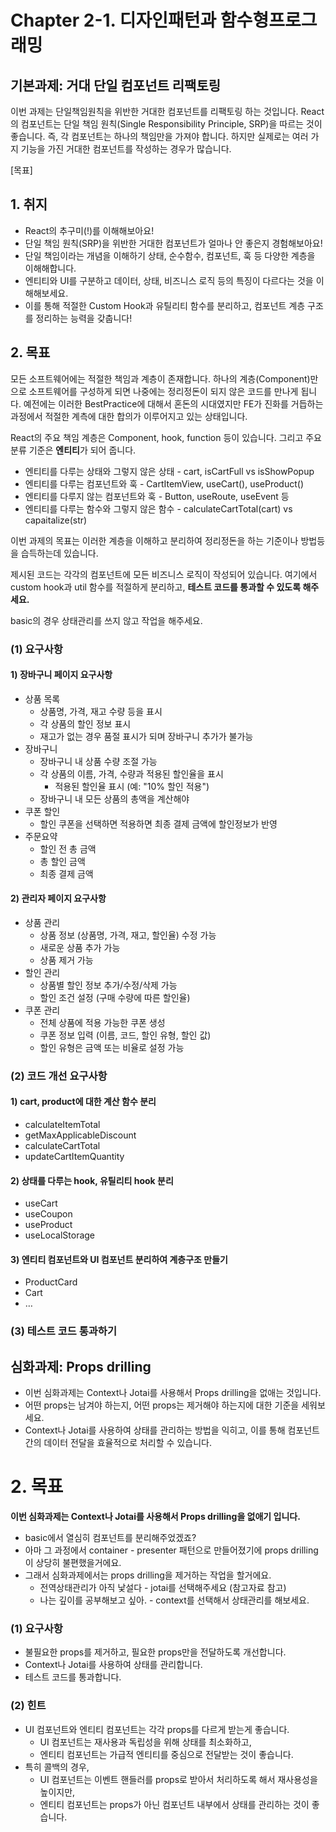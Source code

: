 # Chapter 2-1. 디자인패턴과 함수형프로그래밍

## 기본과제: 거대 단일 컴포넌트 리팩토링

이번 과제는 단일책임원칙을 위반한 거대한 컴포넌트를 리팩토링 하는 것입니다. React의 컴포넌트는 단일 책임 원칙(Single Responsibility Principle, SRP)을 따르는 것이 좋습니다. 즉, 각 컴포넌트는 하나의 책임만을 가져야 합니다. 하지만 실제로는 여러 가지 기능을 가진 거대한 컴포넌트를 작성하는 경우가 많습니다.

[목표]
## 1. 취지
- React의 추구미(!)를 이해해보아요!
- 단일 책임 원칙(SRP)을 위반한 거대한 컴포넌트가 얼마나 안 좋은지 경험해보아요!
- 단일 책임이라는 개념을 이해하기 상태, 순수함수, 컴포넌트, 훅 등 다양한 계층을 이해해합니다.
- 엔티티와 UI를 구분하고 데이터, 상태, 비즈니스 로직 등의 특징이 다르다는 것을 이해해보세요.
- 이를 통해 적절한 Custom Hook과 유틸리티 함수를 분리하고, 컴포넌트 계층 구조를 정리하는 능력을 갖춥니다!


## 2. 목표

모든 소프트웨어에는 적절한 책임과 계층이 존재합니다. 하나의 계층(Component)만으로 소프트웨어를 구성하게 되면 나중에는 정리정돈이 되지 않은 코드를 만나게 됩니다. 예전에는 이러한 BestPractice에 대해서 혼돈의 시대였지만 FE가 진화를 거듭하는 과정에서 적절한 계측에 대한 합의가 이루어지고 있는 상태입니다.

React의 주요 책임 계층은 Component, hook, function 등이 있습니다. 그리고 주요 분류 기준은 **엔티티**가 되어 줍니다.

- 엔티티를 다루는 상태와 그렇지 않은 상태 - cart, isCartFull vs isShowPopup
- 엔티티를 다루는 컴포넌트와 훅 - CartItemView, useCart(), useProduct()
- 엔티티를 다루지 않는 컴포넌트와 훅 - Button, useRoute, useEvent 등
- 엔티티를 다루는 함수와 그렇지 않은 함수 - calculateCartTotal(cart)  vs capaitalize(str)

이번 과제의 목표는 이러한 계층을 이해하고 분리하여 정리정돈을 하는 기준이나 방법등을 습득하는데 있습니다.

제시된 코드는 각각의 컴포넌트에 모든 비즈니스 로직이 작성되어 있습니다. 여기에서 custom hook과 util 함수를 적절하게 분리하고, **테스트 코드를 통과할 수 있도록 해주세요.**

basic의 경우 상태관리를 쓰지 않고 작업을 해주세요.

### (1) 요구사항

#### 1) 장바구니 페이지 요구사항

- 상품 목록
    - 상품명, 가격, 재고 수량 등을 표시
    - 각 상품의 할인 정보 표시
    - 재고가 없는 경우 품절 표시가 되며 장바구니 추가가 불가능
- 장바구니
    - 장바구니 내 상품 수량 조절 가능
    - 각 상품의 이름, 가격, 수량과 적용된 할인율을 표시
        - 적용된 할인율 표시 (예: "10% 할인 적용")
    - 장바구니 내 모든 상품의 총액을 계산해야
- 쿠폰 할인
    - 할인 쿠폰을 선택하면 적용하면 최종 결제 금액에 할인정보가 반영
- 주문요약
    - 할인 전 총 금액
    - 총 할인 금액
    - 최종 결제 금액

#### 2) 관리자 페이지 요구사항

- 상품 관리
    - 상품 정보 (상품명, 가격, 재고, 할인율) 수정 가능
    - 새로운 상품 추가 가능
    - 상품 제거 가능
- 할인 관리
    - 상품별 할인 정보 추가/수정/삭제 가능
    - 할인 조건 설정 (구매 수량에 따른 할인율)
- 쿠폰 관리
    - 전체 상품에 적용 가능한 쿠폰 생성
    - 쿠폰 정보 입력 (이름, 코드, 할인 유형, 할인 값)
    - 할인 유형은 금액 또는 비율로 설정 가능

### (2) 코드 개선 요구사항

#### 1) cart, product에 대한 계산 함수 분리

- calculateItemTotal
- getMaxApplicableDiscount
- calculateCartTotal
- updateCartItemQuantity

#### 2) 상태를 다루는 hook, 유틸리티 hook 분리

- useCart
- useCoupon
- useProduct
- useLocalStorage

#### 3) 엔티티 컴포넌트와 UI 컴포넌트 분리하여 계층구조 만들기

- ProductCard
- Cart
- …

### (3) 테스트 코드 통과하기



## 심화과제: Props drilling
- 이번 심화과제는 Context나 Jotai를 사용해서 Props drilling을 없애는 것입니다.
- 어떤 props는 남겨야 하는지, 어떤 props는 제거해야 하는지에 대한 기준을 세워보세요.
- Context나 Jotai를 사용하여 상태를 관리하는 방법을 익히고, 이를 통해 컴포넌트 간의 데이터 전달을 효율적으로 처리할 수 있습니다.

# 2. 목표

**이번 심화과제는 Context나 Jotai를 사용해서 Props drilling을 없애기 입니다.**

- basic에서 열심히 컴포넌트를 분리해주었겠죠?
- 아마 그 과정에서 container - presenter 패턴으로 만들어졌기에 props drilling이 상당히 불편했을거에요.
- 그래서 심화과제에서는 props drilling을 제거하는 작업을 할거에요.
    - 전역상태관리가 아직 낯설다 - jotai를 선택해주세요 (참고자료 참고)
    - 나는 깊이를 공부해보고 싶아. - context를 선택해서 상태관리를 해보세요.


### (1) 요구사항

- 불필요한 props를 제거하고, 필요한 props만을 전달하도록 개선합니다.
- Context나 Jotai를 사용하여 상태를 관리합니다.
- 테스트 코드를 통과합니다.


### (2) 힌트

- UI 컴포넌트와 엔티티 컴포넌트는 각각 props를 다르게 받는게 좋습니다.
  - UI 컴포넌트는 재사용과 독립성을 위해 상태를 최소화하고, 
  - 엔티티 컴포넌트는 가급적 엔티티를 중심으로 전달받는 것이 좋습니다.
- 특히 콜백의 경우,
  - UI 컴포넌트는 이벤트 핸들러를 props로 받아서 처리하도록 해서 재사용성을 높이지만,
  - 엔티티 컴포넌트는 props가 아닌 컴포넌트 내부에서 상태를 관리하는 것이 좋습니다.



